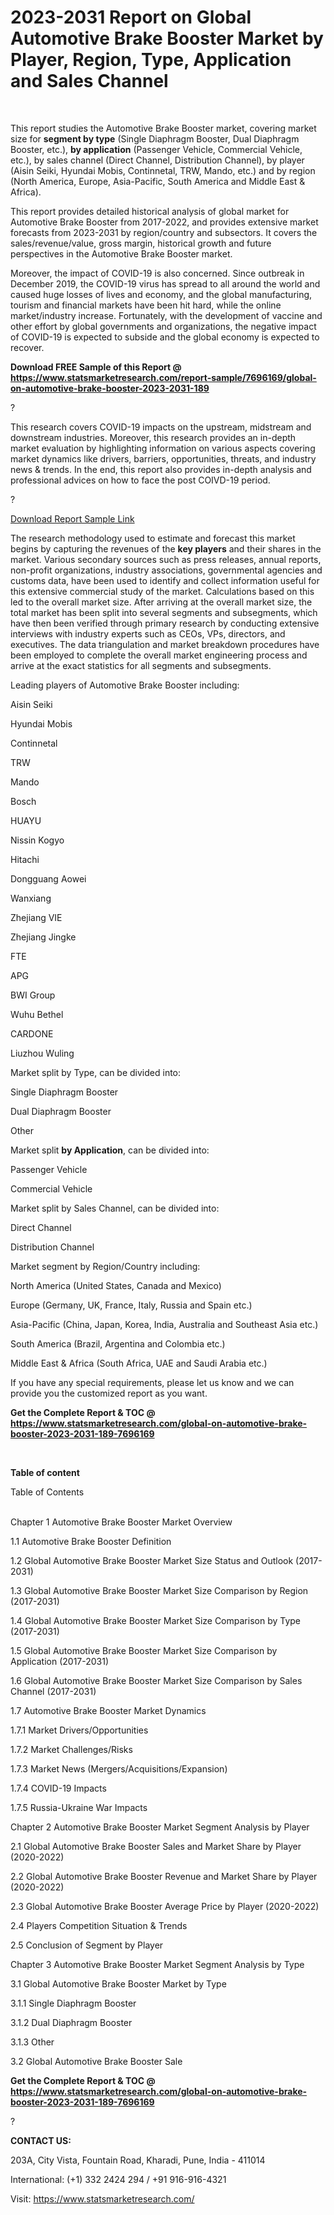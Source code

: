 <h1>2023-2031 Report on Global Automotive Brake Booster Market by Player, Region, Type, Application and Sales Channel</h1><br/><p>This report studies the Automotive Brake Booster market, covering market size for <strong>segment by type</strong> (Single Diaphragm Booster, Dual Diaphragm Booster, etc.), <strong>by application</strong> (Passenger Vehicle, Commercial Vehicle, etc.), by sales channel (Direct Channel, Distribution Channel), by player (Aisin Seiki, Hyundai Mobis, Continnetal, TRW, Mando, etc.) and by region (North America, Europe, Asia-Pacific, South America and Middle East & Africa).</p>
 
 
 
 <p>This report provides detailed historical analysis of global market for Automotive Brake Booster from 2017-2022, and provides extensive market forecasts from 2023-2031 by region/country and subsectors. It covers the sales/revenue/value, gross margin, historical growth and future perspectives in the Automotive Brake Booster market.</p>
 
 
 
 <p>Moreover, the impact of COVID-19 is also concerned. Since outbreak in December 2019, the COVID-19 virus has spread to all around the world and caused huge losses of lives and economy, and the global manufacturing, tourism and financial markets have been hit hard, while the online market/industry increase. Fortunately, with the development of vaccine and other effort by global governments and organizations, the negative impact of COVID-19 is expected to subside and the global economy is expected to recover.</p>
 
 
 
 <div><b>Download FREE Sample of this Report @ <a href="https://www.statsmarketresearch.com/download-free-sample/7696169/global-on-automotive-brake-booster-2023-2031-189">https://www.statsmarketresearch.com/report-sample/7696169/global-on-automotive-brake-booster-2023-2031-189</a></b></div>
 
 
 
 <p>? </p>
 
 
 
 <p>This research covers COVID-19 impacts on the upstream, midstream and downstream industries. Moreover, this research provides an in-depth market evaluation by highlighting information on various aspects covering market dynamics like drivers, barriers, opportunities, threats, and industry news & trends. In the end, this report also provides in-depth analysis and professional advices on how to face the post COIVD-19 period.</p>
 
 
 
 <p>? </p>
 
 
 
 <p><a href="https://www.statsmarketresearch.com/download-free-sample/7696169/global-on-automotive-brake-booster-2023-2031-189">Download Report Sample Link</a></p>
 
 
 
 <p>The research methodology used to estimate and forecast this market begins by capturing the revenues of the <strong>key players</strong> and their shares in the market. Various secondary sources such as press releases, annual reports, non-profit organizations, industry associations, governmental agencies and customs data, have been used to identify and collect information useful for this extensive commercial study of the market. Calculations based on this led to the overall market size. After arriving at the overall market size, the total market has been split into several segments and subsegments, which have then been verified through primary research by conducting extensive interviews with industry experts such as CEOs, VPs, directors, and executives. The data triangulation and market breakdown procedures have been employed to complete the overall market engineering process and arrive at the exact statistics for all segments and subsegments.</p>
 
 
 
 <p>Leading players of Automotive Brake Booster including:</p>
 
 
 
 <p>Aisin Seiki</p>
 
 
 
 <p>Hyundai Mobis</p>
 
 
 
 <p>Continnetal</p>
 
 
 
 <p>TRW</p>
 
 
 
 <p>Mando</p>
 
 
 
 <p>Bosch</p>
 
 
 
 <p>HUAYU</p>
 
 
 
 <p>Nissin Kogyo</p>
 
 
 
 <p>Hitachi</p>
 
 
 
 <p>Dongguang Aowei</p>
 
 
 
 <p>Wanxiang</p>
 
 
 
 <p>Zhejiang VIE</p>
 
 
 
 <p>Zhejiang Jingke</p>
 
 
 
 <p>FTE</p>
 
 
 
 <p>APG</p>
 
 
 
 <p>BWI Group</p>
 
 
 
 <p>Wuhu Bethel</p>
 
 
 
 <p>CARDONE</p>
 
 
 
 <p>Liuzhou Wuling</p>
 
 
 
 <p>Market split by Type, can be divided into:</p>
 
 
 
 <p>Single Diaphragm Booster</p>
 
 
 
 <p>Dual Diaphragm Booster</p>
 
 
 
 <p>Other</p>
 
 
 
 <p>Market split <strong>by Application</strong>, can be divided into:</p>
 
 
 
 <p>Passenger Vehicle</p>
 
 
 
 <p>Commercial Vehicle</p>
 
 
 
 <p>Market split by Sales Channel, can be divided into:</p>
 
 
 
 <p>Direct Channel</p>
 
 
 
 <p>Distribution Channel</p>
 
 
 
 <p>Market segment by Region/Country including:</p>
 
 
 
 <p>North America (United States, Canada and Mexico)</p>
 
 
 
 <p>Europe (Germany, UK, France, Italy, Russia and Spain etc.)</p>
 
 
 
 <p>Asia-Pacific (China, Japan, Korea, India, Australia and Southeast Asia etc.)</p>
 
 
 
 <p>South America (Brazil, Argentina and Colombia etc.)</p>
 
 
 
 <p>Middle East & Africa (South Africa, UAE and Saudi Arabia etc.)</p>
 
 
 
 <p>If you have any special requirements, please let us know and we can provide you the customized report as you want.</p>
 
 
 
 <div><b>Get the Complete Report & TOC @ <a href="https://www.statsmarketresearch.com/global-on-automotive-brake-booster-2023-2031-189-7696169">https://www.statsmarketresearch.com/global-on-automotive-brake-booster-2023-2031-189-7696169</a></b></div>
 
 
 
 <p><br />
 
 <b>Table of content</b></p>
 
 
 
 <p>Table of Contents<br />
 
 <br />
 
 Chapter 1 Automotive Brake Booster Market Overview<br />
 
 1.1 Automotive Brake Booster Definition<br />
 
 1.2 Global Automotive Brake Booster Market Size Status and Outlook (2017-2031)<br />
 
 1.3 Global Automotive Brake Booster Market Size Comparison by Region (2017-2031)<br />
 
 1.4 Global Automotive Brake Booster Market Size Comparison by Type (2017-2031)<br />
 
 1.5 Global Automotive Brake Booster Market Size Comparison by Application (2017-2031)<br />
 
 1.6 Global Automotive Brake Booster Market Size Comparison by Sales Channel (2017-2031)<br />
 
 1.7 Automotive Brake Booster Market Dynamics<br />
 
 1.7.1 Market Drivers/Opportunities<br />
 
 1.7.2 Market Challenges/Risks<br />
 
 1.7.3 Market News (Mergers/Acquisitions/Expansion)<br />
 
 1.7.4 COVID-19 Impacts<br />
 
 1.7.5 Russia-Ukraine War Impacts<br />
 
 Chapter 2 Automotive Brake Booster Market Segment Analysis by Player<br />
 
 2.1 Global Automotive Brake Booster Sales and Market Share by Player (2020-2022)<br />
 
 2.2 Global Automotive Brake Booster Revenue and Market Share by Player (2020-2022)<br />
 
 2.3 Global Automotive Brake Booster Average Price by Player (2020-2022)<br />
 
 2.4 Players Competition Situation & Trends<br />
 
 2.5 Conclusion of Segment by Player<br />
 
 Chapter 3 Automotive Brake Booster Market Segment Analysis by Type<br />
 
 3.1 Global Automotive Brake Booster Market by Type<br />
 
 3.1.1 Single Diaphragm Booster<br />
 
 3.1.2 Dual Diaphragm Booster<br />
 
 3.1.3 Other<br />
 
 3.2 Global Automotive Brake Booster Sale</p>
 
 
 
 <div><b>Get the Complete Report & TOC @ <a href="https://www.statsmarketresearch.com/global-on-automotive-brake-booster-2023-2031-189-7696169">https://www.statsmarketresearch.com/global-on-automotive-brake-booster-2023-2031-189-7696169</a></b></div>
 
 
 
 <p>? </p>
 
 
 
 <p><b>CONTACT US:</b><br />
 
 203A, City Vista, Fountain Road, Kharadi, Pune, India - 411014<br />
 
 International: (+1) 332 2424 294 / +91 916-916-4321<br />
 
 Visit: <a href="https://www.statsmarketresearch.com/">https://www.statsmarketresearch.com/</a></p>